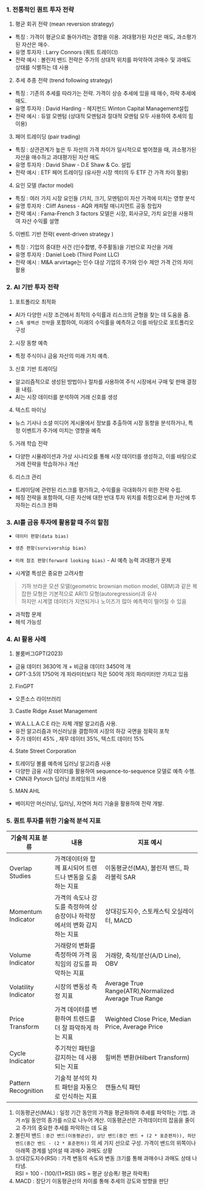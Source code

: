 ### 1. 전통적인 퀀트 투자 전략
1. 평균 회귀 전략 (mean reversion strategy)
- 특징 : 가격이 평균으로 돌아가려는 경향을 이용. 과대평가된 자산은 매도, 과소평가된 자산은 매수.
- 유명 투자자 : Larry Connors (쿼트 트레이더)
- 전략 예시 : 볼린저 밴드 전략은 주가의 상대적 위치를 파악하여 과매수 및 과매도 상태를 식별하는 데 사용

2. 추세 추종 전략 (trend following strategy)
- 특징 : 기존의 추세를 따라가는 전략. 가격이 상승 추세에 있을 때 매수, 하락 추세에 매도.
- 유명 투자자 : David Harding - 헤지펀드 Winton Capital Management설립
- 전략 예시 : 듀얼 모멘텀 (상대적 모멘텀과 절대적 모멘텀 모두 사용하여 추세의 힘 이용)

3. 페어 트레이딩 (pair trading)
- 특징 : 상관관계가 높은 두 자산의 가격 차이가 일시적으로 벌어졌을 때, 과소평가된 자산을 매수하고 과대평가된 자산 매도
- 유명 투자자 : David Shaw - D.E Shaw & Co. 설립
- 전략 예시 : ETF 페어 트레이딩 (유사한 시장 섹터의 두 ETF 간 가격 차이 활용)

4. 요인 모델 (factor model)
- 특징 : 여러 가지 시장 요인들 (가치, 크기, 모멘텀)이 자산 가격에 미치는 영향 분석
- 유명 투자자 : Cliff Asness - AQR 캐피탈 매니지먼트 공동 창립자
- 전략 예시 : Fama-French 3 factors 모델은 시장, 회사규모, 가치 요인을 사용하여 자산 수익률 설명

5. 이벤트 기반 전략( event-driven strategy )
- 특징 : 기업의 중대한 사건 (인수합병, 주주활동)을 기반으로 자산을 거래
- 유명 투자자 : Daniel Loeb (Third Point LLC)
- 전략 예시 : M&A arvirtage는 인수 대상 기업의 주가와 인수 제안 가격 간의 차이 활용

### 2. AI 기반 투자 전략
1. 포트폴리오 최적화 
- AI가 다양한 시장 조건에서 최적의 수익률과 리스크의 균형을 찾는 데 도움을 줌.  
- `스톡 셀렉션 전략`을 포함하여, 미래의 수익률을 예측하고 이를 바탕으로 포트폴리오 구성

2. 시장 동향 예측 
- 특정 주식이나 금융 자산의 미래 가치 예측. 

3. 신호 기반 트레이딩 
- 알고리즘적으로 생성된 방법이나 절차를 사용하여 주식 시장에서 구매 및 판매 결정을 내림.
- AI는 시장 데이터를 분석하여 거래 신호를 생성

4. 텍스트 마이닝 
- 뉴스 기사나 소셜 미디어 게시물에서 정보를 추출하여 시장 동향을 분석하거나, 특정 이벤트가 주가에 미치는 영향을 예측

5. 거래 학습 전략
- 다양한 시뮬레이션과 가상 시나리오를 통해 시장 데이터를 생성하고, 이를 바탕으로 거래 전략을 학습하거나 개선

6. 리스크 관리 
- 트레이딩에 관련된 리스크를 평가하고, 수익률을 극대화하기 위한 전략 수립. 
- 헤징 전략을 포함하여, 다른 자산에 대한 반대 투자 위치를 취함으로써 한 자산에 투자하는 리스크 완화


### 3. AI를 금융 투자에 활용할 때 주의 할점
- `데이터 편향(data bias)`
- `생존 편항(survivorship bias)`
- `미래 참조 편향(forward looking bias)` - AI 예측 능력 과대평가 문제

- 시계열 특성은 중요한 고려사항 
> 기하 브라운 모션 모델(geometric brownian motion model, GBM)과 같은 복잡한 모형은 기본적으로 AR(1) 모형(autoregression)과 유사  
> 하지만 시계열 데이터가 지연되거나 노이즈가 많아 예측력이 떨어질 수 있음

- 과적합 문제
- 해석 가능성

### 4. AI 활용 사례
1. 불룸버그GPT(2023) 
- 금융 데이터 3630억 개 + 비금융 데이터 3450억 개
- GPT-3.5의 1750억 개 파라미터보다 적은 500억 개의 파라미터만 가지고 있음

2. FinGPT
- 오픈소스 라이브러리

3. Castle Ridge Asset Management
- W.A.L.L.A.C.E 라는 자체 개발 알고리즘 사용.
- 유전 알고리즘과 머신러닝을 결합하여 시장의 하강 국면을 정확히 포착
- 주가 데이터 45% , 재무 데이터 35%, 텍스트 데이터 15%

4. State Street Corporation 
- 트레이딩 볼륨 예측에 딥러닝 알고리즘 사용
- 다양한 금융 시장 데이터를 활용하여 sequence-to-sequence 모델로 예측 수행.
- CNN과 Pytorch 딥러닝 프레임워크 사용

5. MAN AHL 
- 베이지안 머신러닝, 딥러닝, 자연어 처리 기술을 활용하여 전략 개발.

### 5. 퀀트 투자를 위한 기술적 분석 지표
|기술적 지표 분류|내용|지표 예시|
|---|---|---|
|Overlap Studies|가격데이터와 함께 표시되어 트렌드나 변동을 도출하는 지표|이동평균선(MA), 볼린저 밴드, 파라볼릭 SAR|
|Momentum Indicator|가격의 속도나 강도를 측정하여 상승장이나 하락장에서의 변화 감지하는 지표|상대강도지수, 스토캐스틱 오실레이터, MACD|
|Volume Indicator|거래량의 변화를 측정하여 가격 움직임의 강도를 파악하는 지표|거래량, 축적/분산(A/D Line), OBV|
|Volatility Indicator|시장의 변동성 측정 지표|Average True Range(ATR),Normalized Average True Range|
|Price Transform|가격 데이터를 변환하여 트렌드를 더 잘 파악하게 하는 지표| Weighted Close Price, Median Price, Average Price|
|Cycle Indicator|주기적인 패턴을 감지하는 데 사용되는 지표|힐버튼 변환(Hilbert Transform)|
|Pattern Recognition|기술적 분석의 차트 패턴을 자동으로 인식하는 지표|캔들스틱 패턴|

1. 이동평균선(MAL) : 일정 기간 동안의 가격을 평균화하여 추세를 파악하는 기법. 과거 n일 동안의 종가를 n으로 나누어 계산. 이동평균선은 가격데이터의 잡음을 줄이고 주가의 중요한 추세를 파악하는 데 도움
2. 볼린저 밴드 : `중간 밴드(이동평균선), 상단 밴드(중간 밴드 + (2 * 표준편차)), 하단 밴드(중간 밴드 - (2 * 표준편차))` 의 세 가지 선으로 구성. 가격이 밴드의 위쪽이나 아래쪽 경계를 넘어설 때 과매수 과매도 상황
3. 상대강도지수(RSI) : 가격 변동의 속도와 변동 크기를 통해 과매수나 과매도 상태 나타냄.   
    RSI = 100 - (100/(1+RS))  (RS = 평균 상승폭/ 평균 하락폭)
4. MACD :  장단기 이동평균선의 차이를 통해 추세의 강도와 방향을 판단  